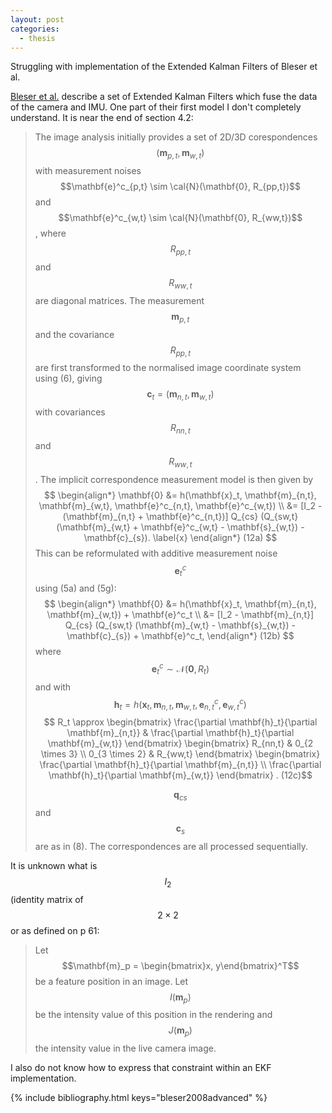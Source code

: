```yaml
---
layout: post
categories:
  - thesis
---
```


Struggling with implementation of the Extended Kalman Filters of Bleser et al.

[Bleser et al.](#bleser2008advanced) describe a set of Extended Kalman Filters which fuse the data of the camera and IMU.  One part of their first model I don't completely understand.  It is near the end of section 4.2:

> The image analysis initially provides a set of 2D/3D corespondences $$(\mathbf{m}_{p,t}, \mathbf{m}_{w,t})$$ with measurement noises $$\mathbf{e}^c_{p,t} \sim \cal{N}(\mathbf{0}, R_{pp,t})$$ and $$\mathbf{e}^c_{w,t} \sim \cal{N}(\mathbf{0}, R_{ww,t})$$, where $$R_{pp,t}$$ and $$R_{ww,t}$$ are diagonal matrices.  The measurement $$\mathbf{m}_{p,t}$$ and the covariance $$R_{pp,t}$$ are first transformed to the normalised image coordinate system using (6), giving $$\mathbf{c}_t = (\mathbf{m}_{n,t}, \mathbf{m}_{w,t})$$ with covariances $$R_{nn,t}$$ and $$R_{ww,t}$$.  The implicit correspondence measurement model is then given by
> $$
> \begin{align*}
> \mathbf{0} &= h(\mathbf{x}_t, \mathbf{m}_{n,t}, \mathbf{m}_{w,t}, \mathbf{e}^c_{n,t}, \mathbf{e}^c_{w,t}) \\
>            &= [I_2 - (\mathbf{m}_{n,t} + \mathbf{e}^c_{n,t})] Q_{cs} (Q_{sw,t} (\mathbf{m}_{w,t} + \mathbf{e}^c_{w,t} - \mathbf{s}_{w,t}) - \mathbf{c}_{s}).
> \label{x}
> \end{align*}
> (12a)
> $$
> This can be reformulated with additive measurement noise $$\mathbf{e}^c_t$$ using (5a) and (5g):
> $$
> \begin{align*}
> \mathbf{0} &= h(\mathbf{x}_t, \mathbf{m}_{n,t}, \mathbf{m}_{w,t}) + \mathbf{e}^c_t \\
>            &= [I_2 - \mathbf{m}_{n,t}] Q_{cs} (Q_{sw,t} (\mathbf{m}_{w,t} - \mathbf{s}_{w,t}) - \mathbf{c}_{s}) + \mathbf{e}^c_t,
> \end{align*}
> (12b)
> $$
> where $$\mathbf{e}^c_t \sim \mathcal{N}(\mathbf{0}, R_t)$$ and with $$\mathbf{h}_t = h(\mathbf{x}_t, \mathbf{m}_{n,t}, \mathbf{m}_{w,t}, \mathbf{e}^c_{n,t}, \mathbf{e}^c_{w,t})$$
> $$
> R_t  \approx \begin{bmatrix} \frac{\partial \mathbf{h}_t}{\partial \mathbf{m}_{n,t}} & \frac{\partial \mathbf{h}_t}{\partial \mathbf{m}_{w,t}} \end{bmatrix}
>              \begin{bmatrix} R_{nn,t}       & 0_{2 \times 3} \\ 
>                            0_{3 \times 2} & R_{ww,t}       \end{bmatrix}
>              \begin{bmatrix} \frac{\partial \mathbf{h}_t}{\partial \mathbf{m}_{n,t}} \\ 
>                            \frac{\partial \mathbf{h}_t}{\partial \mathbf{m}_{w,t}} \end{bmatrix} . (12c)$$
> 
> $$\mathbf{q}_{cs}$$ and $$\mathbf{c}_s$$ are as in (8).  The correspondences are all processed sequentially.

It is unknown what is $$I_2$$ (identity matrix of $$2 \times 2$$ or as defined on p 61:

> Let $$\mathbf{m}_p = \begin{bmatrix}x, y\end{bmatrix}^T$$ be a feature position in an image. Let $$I(\mathbf{m}_p)$$ be the intensity value of this position in the rendering and $$J(\mathbf{m}_p)$$ the intensity value in the live camera image.

I also do not know how to express that constraint within an EKF implementation.

{% include bibliography.html keys="bleser2008advanced" %}
